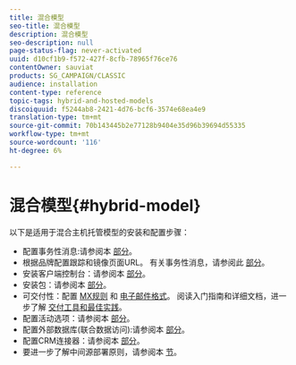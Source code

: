 ```yaml
---
title: 混合模型
seo-title: 混合模型
description: 混合模型
seo-description: null
page-status-flag: never-activated
uuid: d10cf1b9-f572-427f-8cfb-78965f76ce76
contentOwner: sauviat
products: SG_CAMPAIGN/CLASSIC
audience: installation
content-type: reference
topic-tags: hybrid-and-hosted-models
discoiquuid: f5244ab8-2421-4d76-bcf6-3574e68ea4e9
translation-type: tm+mt
source-git-commit: 70b143445b2e77128b9404e35d96b39694d55335
workflow-type: tm+mt
source-wordcount: '116'
ht-degree: 6%

---
```



# 混合模型{#hybrid-model}

以下是适用于混合主机托管模型的安装和配置步骤：

* 配置事务性消息:请参阅本 [部分](../../message-center/using/transactional-messaging-architecture.md)。
* 根据品牌配置跟踪和镜像页面URL。 有关事务性消息，请参阅此 [部分](../../message-center/using/configuring-multibranding.md)。
* 安装客户端控制台：请参阅本 [部分](../../installation/using/installing-the-client-console.md)。
* 安装包：请参阅本 [部分](../../installation/using/installing-campaign-standard-packages.md)。
* 可交付性：配置 [MX规则](../../installation/using/email-deliverability.md#mx-configuration) 和 [电子邮件格式](../../installation/using/email-deliverability.md#managing-email-formats)。 阅读入门指南和详细文档，进一步了解 [交付工具](../../delivery/using/deliverability-key-points.md)[和最佳实践](../../delivery/using/about-deliverability.md)。
* 配置活动选项：请参阅本 [部分](../../installation/using/configuring-campaign-options.md)。
* 配置外部数据库(联合数据访问):请参阅本 [部分](../../platform/using/about-fda.md)。
* 配置CRM连接器：请参阅本 [部分](../../platform/using/crm-connectors.md)。
* 要进一步了解中间源部署原则，请参阅本 [节](../../installation/using/mid-sourcing-deployment.md)。

